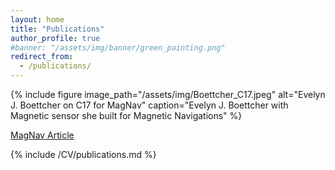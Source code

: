 ```yaml
---
layout: home
title: "Publications"
author_profile: true
#banner: "/assets/img/banner/green_painting.png"
redirect_from:
  - /publications/
---
```


{% include figure image_path="/assets/img/Boettcher_C17.jpeg" alt="Evelyn J. Boettcher on C17 for MagNav" caption="Evelyn J. Boettcher with Magnetic sensor she built for Magnetic Navigations" %}

[MagNav Article](https://www.445aw.afrc.af.mil/News/Article-Display/Article/2738695/c-17-good-platform-for-magnav-development/)


{% include /CV/publications.md %}
